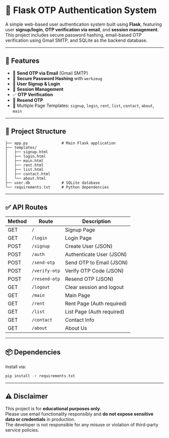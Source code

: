 # 🔐 Flask OTP Authentication System

A simple web-based user authentication system built using **Flask**, featuring user **signup/login**, **OTP verification via email**, and **session management**. This project includes secure password hashing, email-based OTP verification using Gmail SMTP, and SQLite as the backend database.

---

## 🚀 Features

- 📨 **Send OTP via Email** (Gmail SMTP)
- 🔐 **Secure Password Hashing** with `werkzeug`
- 🧾 **User Signup & Login**
- 🧠 **Session Management**
- ✅ **OTP Verification**
- 🔁 **Resend OTP**
- 📄 Multiple Page Templates: `signup`, `login`, `rent`, `list`, `contact`, `about`, `main`

---

## 📁 Project Structure

```
├── app.py               # Main Flask application
├── templates/
│   ├── signup.html
│   ├── login.html
│   ├── main.html
│   ├── rent.html
│   ├── list.html
│   ├── contact.html
│   └── about.html
├── user.db              # SQLite database
└── requirements.txt     # Python dependencies
```




---

## ✅ API Routes

| Method | Route         | Description                    |
|--------|---------------|--------------------------------|
| GET    | `/`           | Signup Page                    |
| GET    | `/login`      | Login Page                     |
| POST   | `/signup`     | Create User (JSON)             |
| POST   | `/auth`       | Authenticate User (JSON)       |
| POST   | `/send-otp`   | Send OTP to Email (JSON)       |
| POST   | `/verify-otp` | Verify OTP Code (JSON)         |
| POST   | `/resend-otp` | Resend OTP (JSON)              |
| GET    | `/logout`     | Clear session and logout       |
| GET    | `/main`       | Main Page                      |
| GET    | `/rent`       | Rent Page (Auth required)      |
| GET    | `/list`       | List Page (Auth required)      |
| GET    | `/contact`    | Contact Info                   |
| GET    | `/about`      | About Us                       |


---

## 📦 Dependencies

Install via:

```bash
pip install -r requirements.txt
```

---


## ⚠️ Disclaimer

This project is for **educational purposes only**.  
Please use email functionality responsibly and **do not expose sensitive data or credentials** in production.  
The developer is not responsible for any misuse or violation of third-party service policies.






